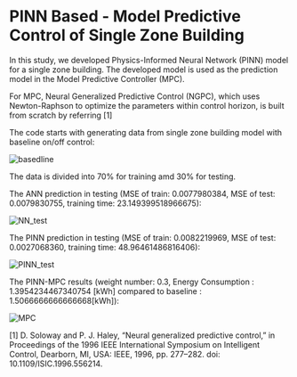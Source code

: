 # PINN Based - Model Predictive Control of Single Zone Building
In this study, we developed Physics-Informed Neural Network (PINN) model for a single zone building. The developed model is used as the prediction model in the Model Predictive Controller (MPC). 

For MPC, Neural Generalized Predictive Control (NGPC), which uses Newton-Raphson to optimize the parameters within control horizon, is built from scratch by referring [1]

The code starts with generating data from single zone building model with baseline on/off control:

![basedline](https://github.com/PochingHsu/PINN-MPC/assets/165426535/88845c27-2da0-4cdd-bd3c-92674d718f26)

The data is divided into 70% for training amd 30% for testing.

The ANN prediction in testing (MSE of train: 0.0077980384, MSE of test: 0.0079830755, training time: 23.149399518966675):

![NN_test](https://github.com/PochingHsu/PINN-MPC/assets/165426535/9117b54e-4dd2-4667-9427-0587c6f4188a)

The PINN prediction in testing (MSE of train: 0.0082219969, MSE of test: 0.0027068360, training time: 48.96461486816406):

![PINN_test](https://github.com/PochingHsu/PINN-MPC/assets/165426535/9d4e5087-3a27-45fa-b994-22b8e1a5b1ce)

The PINN-MPC results (weight number: 0.3, Energy Consumption : 1.3954234467340754 [kWh] compared to baseline : 1.5066666666666668[kWh]):

![MPC](https://github.com/PochingHsu/PINN-MPC/assets/165426535/4a02eb91-9bda-4308-bee2-0f3c0302f2fa)

[1]	D. Soloway and P. J. Haley, “Neural generalized predictive control,” in Proceedings of the 1996 IEEE International Symposium on Intelligent Control, Dearborn, MI, USA: IEEE, 1996, pp. 277–282. doi: 10.1109/ISIC.1996.556214.
